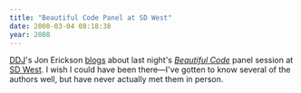 ```yaml
---
title: "Beautiful Code Panel at SD West"
date: 2008-03-04 08:18:38
year: 2008
---
```

<a href="http://www.ddj.com">DDJ</a>'s Jon Erickson <a href="http://www.ddj.com/blog/portal/archives/2008/03/sd_west_2008_un.html">blogs</a> about last night's <a href="http://beautifulcode.oreillynet.com/"><em>Beautiful Code</em></a> panel session at <a href="http://www.sdexpo.com/">SD West</a>.  I wish I could have been there—I've gotten to know several of the authors well, but have never actually met them in person.
